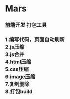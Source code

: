 Mars
====
<h3>前端开发 打包工具 <h3/>
1.编写代码，页面自动刷新<br/>
2.js压缩<br/>
3.js合并<br/>
4.html压缩<br/>
5.css压缩<br/>
6.image压缩<br/>
7.复制删除<br/>
8.打包build